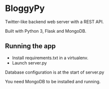 # BloggyPy
Twitter-like backend web server with a REST API.

Built with Python 3, Flask and MongoDB.


## Running the app
- Install requirements.txt in a virtualenv.
- Launch server.py

Database configuration is at the start of server.py

You need MongoDB to be installed and running.
